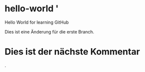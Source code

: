 # hello-world '
Hello World for learning GitHub

Dies ist eine Änderung für die erste Branch.
# Dies ist der nächste Kommentar
.
